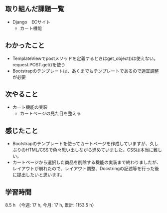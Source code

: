 ## 取り組んだ課題一覧
- Django　ECサイト
    - カート機能

## わかったこと
- TemplateViewでpostメソッドを定義するときはget_object()は使えない。request.POST.get()を使う
- Bootstrapのテンプレートは、あくまでもテンプレートであるので適宜調整が必要

## 次やること
- カート機能の実装
    - カートページの見た目を整える

## 感じたこと
- Bootstrapのテンプレートを使ってカートページを作成していますが、久しぶりのHTML/CSSで色々思い出しながら進めていました。CSSは本当に難しい。
- カートページから選択した商品を削除する機能の実装まで終わりましたが、レイアウトが崩れたので、レイアウト調整、Docstringの記述等を行った後に提出したいと思います。

## 学習時間
8.5 h （今週: 17 h, 今月: 17 h, 累計: 1153.5 h）